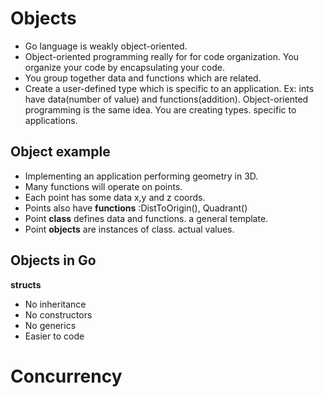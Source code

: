 # Objects

- Go language is weakly object-oriented.
- Object-oriented programming really for for code organization. You organize your code by encapsulating your code.
- You group together data and functions which are related.
- Create a user-defined type which is specific to an application.
    Ex: ints have data(number of value) and functions(addition). Object-oriented programming is the same idea. You are creating types. specific to applications.

## Object example
- Implementing an application performing geometry in 3D.
- Many functions will operate on points.
- Each point has some data x,y and z coords.
- Points also have **functions** :DistToOrigin(), Quadrant()
- Point **class** defines data and functions. a general template.
- Point **objects** are instances of class. actual values.

## Objects in Go
**structs**
- No inheritance
- No constructors
- No generics
- Easier to code

# Concurrency
